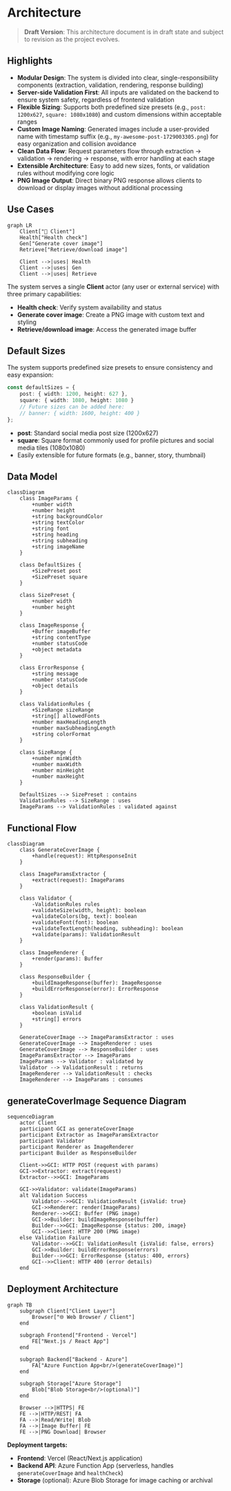 # Architecture

> **Draft Version**: This architecture document is in draft state and subject to revision as the project evolves.

## Highlights

- **Modular Design**: The system is divided into clear, single-responsibility components (extraction, validation, rendering, response building)
- **Server-side Validation First**: All inputs are validated on the backend to ensure system safety, regardless of frontend validation
- **Flexible Sizing**: Supports both predefined size presets (e.g., `post: 1200x627`, `square: 1080x1080`) and custom dimensions within acceptable ranges
- **Custom Image Naming**: Generated images include a user-provided name with timestamp suffix (e.g., `my-awesome-post-1729003305.png`) for easy organization and collision avoidance
- **Clean Data Flow**: Request parameters flow through extraction → validation → rendering → response, with error handling at each stage
- **Extensible Architecture**: Easy to add new sizes, fonts, or validation rules without modifying core logic
- **PNG Image Output**: Direct binary PNG response allows clients to download or display images without additional processing

## Use Cases

```mermaid
graph LR
    Client["👤 Client"]
    Health["Health check"]
    Gen["Generate cover image"]
    Retrieve["Retrieve/download image"]
    
    Client -->|uses| Health
    Client -->|uses| Gen
    Client -->|uses| Retrieve
```

The system serves a single **Client** actor (any user or external service) with three primary capabilities:

- **Health check**: Verify system availability and status
- **Generate cover image**: Create a PNG image with custom text and styling
- **Retrieve/download image**: Access the generated image buffer

## Default Sizes

The system supports predefined size presets to ensure consistency and easy expansion:

```ts
const defaultSizes = {
    post: { width: 1200, height: 627 },
    square: { width: 1080, height: 1080 }
    // Future sizes can be added here:
    // banner: { width: 1600, height: 400 }
};
```

- **post**: Standard social media post size (1200x627)
- **square**: Square format commonly used for profile pictures and social media tiles (1080x1080)
- Easily extensible for future formats (e.g., banner, story, thumbnail)

## Data Model

```mermaid
classDiagram
    class ImageParams {
        +number width
        +number height
        +string backgroundColor
        +string textColor
        +string font
        +string heading
        +string subheading
        +string imageName
    }

    class DefaultSizes {
        +SizePreset post
        +SizePreset square
    }

    class SizePreset {
        +number width
        +number height
    }

    class ImageResponse {
        +Buffer imageBuffer
        +string contentType
        +number statusCode
        +object metadata
    }

    class ErrorResponse {
        +string message
        +number statusCode
        +object details
    }

    class ValidationRules {
        +SizeRange sizeRange
        +string[] allowedFonts
        +number maxHeadingLength
        +number maxSubheadingLength
        +string colorFormat
    }

    class SizeRange {
        +number minWidth
        +number maxWidth
        +number minHeight
        +number maxHeight
    }

    DefaultSizes --> SizePreset : contains
    ValidationRules --> SizeRange : uses
    ImageParams --> ValidationRules : validated against
```

## Functional Flow

```mermaid
classDiagram
    class GenerateCoverImage {
        +handle(request): HttpResponseInit
    }

    class ImageParamsExtractor {
        +extract(request): ImageParams
    }

    class Validator {
        -ValidationRules rules
        +validateSize(width, height): boolean
        +validateColors(bg, text): boolean
        +validateFont(font): boolean
        +validateTextLength(heading, subheading): boolean
        +validate(params): ValidationResult
    }

    class ImageRenderer {
        +render(params): Buffer
    }

    class ResponseBuilder {
        +buildImageResponse(buffer): ImageResponse
        +buildErrorResponse(error): ErrorResponse
    }

    class ValidationResult {
        +boolean isValid
        +string[] errors
    }

    GenerateCoverImage --> ImageParamsExtractor : uses
    GenerateCoverImage --> ImageRenderer : uses
    GenerateCoverImage --> ResponseBuilder : uses
    ImageParamsExtractor --> ImageParams
    ImageParams --> Validator : validated by
    Validator --> ValidationResult : returns
    ImageRenderer --> ValidationResult : checks
    ImageRenderer --> ImageParams : consumes
```

## generateCoverImage Sequence Diagram

```mermaid
sequenceDiagram
    actor Client
    participant GCI as generateCoverImage
    participant Extractor as ImageParamsExtractor
    participant Validator
    participant Renderer as ImageRenderer
    participant Builder as ResponseBuilder

    Client->>GCI: HTTP POST (request with params)
    GCI->>Extractor: extract(request)
    Extractor-->>GCI: ImageParams
    
    GCI->>Validator: validate(ImageParams)
    alt Validation Success
        Validator-->>GCI: ValidationResult {isValid: true}
        GCI->>Renderer: render(ImageParams)
        Renderer-->>GCI: Buffer (PNG image)
        GCI->>Builder: buildImageResponse(buffer)
        Builder-->>GCI: ImageResponse {status: 200, image}
        GCI-->>Client: HTTP 200 (PNG image)
    else Validation Failure
        Validator-->>GCI: ValidationResult {isValid: false, errors}
        GCI->>Builder: buildErrorResponse(errors)
        Builder-->>GCI: ErrorResponse {status: 400, errors}
        GCI-->>Client: HTTP 400 (error details)
    end
```

## Deployment Architecture

```mermaid
graph TB
    subgraph Client["Client Layer"]
        Browser["🌐 Web Browser / Client"]
    end
    
    subgraph Frontend["Frontend - Vercel"]
        FE["Next.js / React App"]
    end
    
    subgraph Backend["Backend - Azure"]
        FA["Azure Function App<br/>(generateCoverImage)"]
    end
    
    subgraph Storage["Azure Storage"]
        Blob["Blob Storage<br/>(optional)"]
    end
    
    Browser -->|HTTPS| FE
    FE -->|HTTP/REST| FA
    FA -->|Read/Write| Blob
    FA -->|Image Buffer| FE
    FE -->|PNG Download| Browser
```

**Deployment targets:**

- **Frontend**: Vercel (React/Next.js application)
- **Backend API**: Azure Function App (serverless, handles `generateCoverImage` and `healthCheck`)
- **Storage** (optional): Azure Blob Storage for image caching or archival
